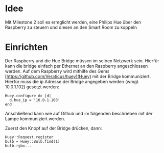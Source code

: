 # Idee

Mit Milestone 2 soll es ermglicht werden, eine Philips Hue über den Raspberry
zu steuern und diesen an den Smart Room zu koppeln

# Einrichten

Der Raspberry und die Hue Bridge müssen im selben Netzwerk sein.
Hierfür kann die bridge einfach per Ethernet an den Raspberry angeschlossen werden.
Auf dem Raspberry wird mithilfe des Gems [https://github.com/Veraticus/huey](Huey)
mit der Bridge kommuniziert.
Hierfür muss die ip Adresse der Bridge angegeben werden (wmgl. 10.0.1.102) gesetzt werden:

    Huey.configure do |d|
      d.hue_ip = '10.0.1.103'
    end

Anschließend kann wie auf Github und im folgenden beschrieben mit der Lampe kommuniziert werden.

Zuerst den Knopf auf der Bridge drücken, dann:

    Huey::Request.register
    bulb = Huey::Bulb.find(1)
    bulb.rgb=...
